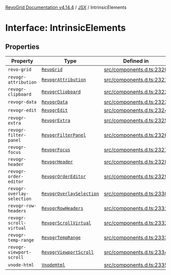 [RevoGrid Documentation v4.14.4](README.md) / [JSX](Namespace.JSX.md) / IntrinsicElements

# Interface: IntrinsicElements

## Properties

| Property | Type | Defined in |
| ------ | ------ | ------ |
| `revo-grid` | [`RevoGrid`](JSX.Interface.RevoGrid.md) | [src/components.d.ts:2320](https://github.com/revolist/revogrid/blob/a32d3a869ff2d770043cd2738815e885c8f5d1a9/src/components.d.ts#L2320) |
| `revogr-attribution` | [`RevogrAttribution`](JSX.Interface.RevogrAttribution.md) | [src/components.d.ts:2321](https://github.com/revolist/revogrid/blob/a32d3a869ff2d770043cd2738815e885c8f5d1a9/src/components.d.ts#L2321) |
| `revogr-clipboard` | [`RevogrClipboard`](JSX.Interface.RevogrClipboard.md) | [src/components.d.ts:2322](https://github.com/revolist/revogrid/blob/a32d3a869ff2d770043cd2738815e885c8f5d1a9/src/components.d.ts#L2322) |
| `revogr-data` | [`RevogrData`](JSX.Interface.RevogrData.md) | [src/components.d.ts:2323](https://github.com/revolist/revogrid/blob/a32d3a869ff2d770043cd2738815e885c8f5d1a9/src/components.d.ts#L2323) |
| `revogr-edit` | [`RevogrEdit`](JSX.Interface.RevogrEdit.md) | [src/components.d.ts:2324](https://github.com/revolist/revogrid/blob/a32d3a869ff2d770043cd2738815e885c8f5d1a9/src/components.d.ts#L2324) |
| `revogr-extra` | [`RevogrExtra`](JSX.Interface.RevogrExtra.md) | [src/components.d.ts:2325](https://github.com/revolist/revogrid/blob/a32d3a869ff2d770043cd2738815e885c8f5d1a9/src/components.d.ts#L2325) |
| `revogr-filter-panel` | [`RevogrFilterPanel`](JSX.Interface.RevogrFilterPanel.md) | [src/components.d.ts:2326](https://github.com/revolist/revogrid/blob/a32d3a869ff2d770043cd2738815e885c8f5d1a9/src/components.d.ts#L2326) |
| `revogr-focus` | [`RevogrFocus`](JSX.Interface.RevogrFocus.md) | [src/components.d.ts:2327](https://github.com/revolist/revogrid/blob/a32d3a869ff2d770043cd2738815e885c8f5d1a9/src/components.d.ts#L2327) |
| `revogr-header` | [`RevogrHeader`](JSX.Interface.RevogrHeader.md) | [src/components.d.ts:2328](https://github.com/revolist/revogrid/blob/a32d3a869ff2d770043cd2738815e885c8f5d1a9/src/components.d.ts#L2328) |
| `revogr-order-editor` | [`RevogrOrderEditor`](JSX.Interface.RevogrOrderEditor.md) | [src/components.d.ts:2329](https://github.com/revolist/revogrid/blob/a32d3a869ff2d770043cd2738815e885c8f5d1a9/src/components.d.ts#L2329) |
| `revogr-overlay-selection` | [`RevogrOverlaySelection`](JSX.Interface.RevogrOverlaySelection.md) | [src/components.d.ts:2330](https://github.com/revolist/revogrid/blob/a32d3a869ff2d770043cd2738815e885c8f5d1a9/src/components.d.ts#L2330) |
| `revogr-row-headers` | [`RevogrRowHeaders`](JSX.Interface.RevogrRowHeaders.md) | [src/components.d.ts:2331](https://github.com/revolist/revogrid/blob/a32d3a869ff2d770043cd2738815e885c8f5d1a9/src/components.d.ts#L2331) |
| `revogr-scroll-virtual` | [`RevogrScrollVirtual`](JSX.Interface.RevogrScrollVirtual.md) | [src/components.d.ts:2332](https://github.com/revolist/revogrid/blob/a32d3a869ff2d770043cd2738815e885c8f5d1a9/src/components.d.ts#L2332) |
| `revogr-temp-range` | [`RevogrTempRange`](JSX.Interface.RevogrTempRange.md) | [src/components.d.ts:2333](https://github.com/revolist/revogrid/blob/a32d3a869ff2d770043cd2738815e885c8f5d1a9/src/components.d.ts#L2333) |
| `revogr-viewport-scroll` | [`RevogrViewportScroll`](JSX.Interface.RevogrViewportScroll.md) | [src/components.d.ts:2334](https://github.com/revolist/revogrid/blob/a32d3a869ff2d770043cd2738815e885c8f5d1a9/src/components.d.ts#L2334) |
| `vnode-html` | [`VnodeHtml`](JSX.Interface.VnodeHtml.md) | [src/components.d.ts:2335](https://github.com/revolist/revogrid/blob/a32d3a869ff2d770043cd2738815e885c8f5d1a9/src/components.d.ts#L2335) |
